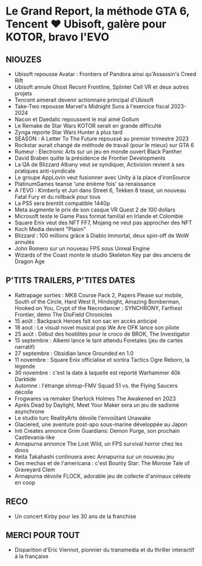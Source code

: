 # Le Grand Report, la méthode GTA 6, Tencent ❤️ Ubisoft, galère pour KOTOR, bravo l'EVO

## NIOUZES

- Ubisoft repousse Avatar : Frontiers of Pandora ainsi qu'Assassin's Creed Rift
- Ubisoft annule Ghost Recont Frontline, Splinter Cell VR et deux autres projets
- Tencent aimerait devenir actionnaire principal d'Ubisoft 
- Take-Two repousse Marvel's Midnight Suns à l'exercice fiscal 2023-2024
- Nacon et Daedalic repoussent le mal aimé Gollum
- Le Remake de Star Wars KOTOR serait en grande difficulté
- Zynga reporte Star Wars Hunter à plus tard
- SEASON : A Letter To The Future repoussé au premier trimestre 2023
- Rockstar aurait changé de méthode de travail (pour le mieux) sur GTA 6
- Rumeur : Electronic Arts sur un jeu en monde ouvert Black Panther
- David Braben quitte la présidence de Frontier Developments
- La QA de Blizzard Albany veut se syndiquer, Activision revient à ses pratiques anti-syndicale
- Le groupe AppLovin veut fusionner avec Unity à la place d'ironSource
- PlatinumGames teanse 'une énième fois' sa renaissance
- A l'EVO : Kimberly et Juri dans Street 6, Tekken 8 teasé, un nouveau Fatal Fury et du rollback pour tous
- La PS5 sera bientôt compatible 1440p
- Meta augmente le prix de son casque VR Quest 2 de 100 dollars
- Microsoft teste le Game Pass format familial en Irlande et Colombie
- Square Enix veut des NFT FF7, Mojang ne veut pas approcher des NFT
- Koch Media devient "Plaion"
- Blizzard : 100 millions grâce à Diablo Immortal, deux spin-off de WoW annulés
- John Romero sur un nouveau FPS sous Unreal Engine
- Wizards of the Coast monte le studio Skeleton Key par des anciens de Dragon Age

## P'TITS TRAILERS, P'TITES DATES

- Rattrapage sorties : MK8 Course Pack 2, Papers Please sur mobile, South of the Circle, Hard West II, Hindsight, Amazing Bomberman, Hooked on You, Crypt of the Necrodancer : SYNCHRONY, Farthest Frontier, démo The DioField Chronicles
- 15 août : Backpack Heroes fait son sac en accès anticipé
- 18 aout : Le visual novel musical pop We Are OFK lance son pilote
- 25 août : Début des hostilités pour le croco de BROK, The Investigator
- 15 septembre : Alkemi lance le tant attendu Foretales (jeu de cartes narratif)
- 27 septembre : Obsidian lance Grounded en 1.0
- 11 novembre : Square Enix officialise et sortira Tactics Ogre Reborn, la légende
- 30 novembre : c'est la date à laquelle est reporté Warhammer 40k Darktide
- Automne : l'étrange shmup-FMV Squad 51 vs. the Flying Saucers décolle
- Frogwares va remaker Sherlock Holmes The Awakened en 2023
- Après Dead by Daylight, Meet Your Maker sera un jeu de sadisme asynchrone
- Le studio turc RealityArts dévoile l'envoûtant Unawake
- Glaciered, une aventure post-apo sous-marine développée au Japon
- Inti Creates annonce Grim Guardians: Demon Purge, son prochain Castlevania-like
- Annapurna annonce The Lost Wild, un FPS survival horror chez les dinos
- Keita Takahashi continuera avec Annapurna sur un nouveau jeu 
- Des mechas et de l'americana : c'est Bounty Star: The Morose Tale of Graveyard Clem
- Annapurna dévoile FLOCK, adorable jeu de collecte d'animaux céleste en coop

## RECO 
- Un concert Kirby pour les 30 ans de la franchise

## MERCI POUR TOUT
- Disparition d'Eric Viennot, pionnier du transmedia et du thriller interactif à la française
